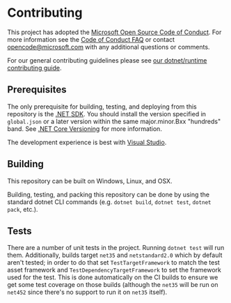 # Contributing

This project has adopted the [Microsoft Open Source Code of
Conduct](https://opensource.microsoft.com/codeofconduct/).
For more information see the [Code of Conduct
FAQ](https://opensource.microsoft.com/codeofconduct/faq/) or
contact [opencode@microsoft.com](mailto:opencode@microsoft.com)
with any additional questions or comments.

For our general contributing guidelines please see [our dotnet/runtime contributing guide](https://github.com/dotnet/runtime/blob/master/CONTRIBUTING.md).

## Prerequisites

The only prerequisite for building, testing, and deploying from this repository
is the [.NET SDK](https://get.dot.net/).
You should install the version specified in `global.json` or a later version within
the same major.minor.Bxx "hundreds" band.
See [.NET Core Versioning](https://docs.microsoft.com/en-us/dotnet/core/versions/) for more information.

The development experience is best with [Visual Studio][VisualStudio].

## Building

This repository can be built on Windows, Linux, and OSX.

Building, testing, and packing this repository can be done by using the standard dotnet CLI commands (e.g. `dotnet build`, `dotnet test`, `dotnet pack`, etc.).

[VisualStudio]: https://docs.microsoft.com/dotnet/core/install/sdk?pivots=os-windows#install-with-visual-studio

## Tests

There are a number of unit tests in the project. Running `dotnet test` will run them. Additionally, builds target `net35` and `netstandard2.0` which by default aren't tested; in order to do that set `TestTargetFramework` to match the test asset framework and `TestDependencyTargetFramework` to set the framework used for the test. This is done automatically on the CI builds to ensure we get some test coverage on those builds (although the `net35` will be run on `net452` since there's no support to run it on `net35` itself).